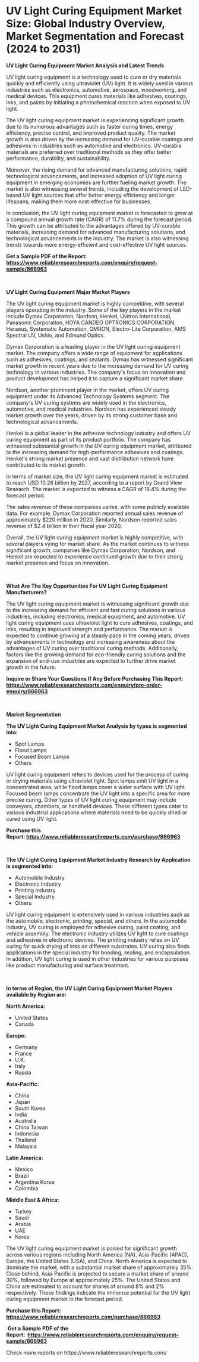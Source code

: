 <p><h1>UV Light Curing Equipment Market Size: Global Industry Overview, Market Segmentation and Forecast (2024 to 2031)</h1></p><p><strong>UV Light Curing Equipment Market Analysis and Latest Trends</strong></p>
<p><p>UV light curing equipment is a technology used to cure or dry materials quickly and efficiently using ultraviolet (UV) light. It is widely used in various industries such as electronics, automotive, aerospace, woodworking, and medical devices. This equipment cures materials like adhesives, coatings, inks, and paints by initiating a photochemical reaction when exposed to UV light.</p><p>The UV light curing equipment market is experiencing significant growth due to its numerous advantages such as faster curing times, energy efficiency, precise control, and improved product quality. The market growth is also driven by the increasing demand for UV-curable coatings and adhesives in industries such as automotive and electronics. UV-curable materials are preferred over traditional methods as they offer better performance, durability, and sustainability.</p><p>Moreover, the rising demand for advanced manufacturing solutions, rapid technological advancements, and increased adoption of UV light curing equipment in emerging economies are further fueling market growth. The market is also witnessing several trends, including the development of LED-based UV light sources that offer better energy efficiency and longer lifespans, making them more cost-effective for businesses.</p><p>In conclusion, the UV light curing equipment market is forecasted to grow at a compound annual growth rate (CAGR) of 11.7% during the forecast period. This growth can be attributed to the advantages offered by UV-curable materials, increasing demand for advanced manufacturing solutions, and technological advancements in the industry. The market is also witnessing trends towards more energy-efficient and cost-effective UV light sources.</p></p>
<p><strong>Get a Sample PDF of the Report:&nbsp; <a href="https://www.reliableresearchreports.com/enquiry/request-sample/866963">https://www.reliableresearchreports.com/enquiry/request-sample/866963</a></strong></p>
<p>&nbsp;</p>
<p><strong>UV Light Curing Equipment Major Market Players</strong></p>
<p><p>The UV light curing equipment market is highly competitive, with several players operating in the industry. Some of the key players in the market include Dymax Corporation, Nordson, Henkel, Uvitron International, Panasonic Corporation, HOYA CANDEO OPTRONICS CORPORATION, Heraeus, Systematic Automation, OMRON, Electro-Lite Corporation, AMS Spectral UV, Ushio, and Edmund Optics.</p><p>Dymax Corporation is a leading player in the UV light curing equipment market. The company offers a wide range of equipment for applications such as adhesives, coatings, and sealants. Dymax has witnessed significant market growth in recent years due to the increasing demand for UV curing technology in various industries. The company's focus on innovation and product development has helped it to capture a significant market share.</p><p>Nordson, another prominent player in the market, offers UV curing equipment under its Advanced Technology Systems segment. The company's UV curing systems are widely used in the electronics, automotive, and medical industries. Nordson has experienced steady market growth over the years, driven by its strong customer base and technological advancements.</p><p>Henkel is a global leader in the adhesive technology industry and offers UV curing equipment as part of its product portfolio. The company has witnessed substantial growth in the UV curing equipment market, attributed to the increasing demand for high-performance adhesives and coatings. Henkel's strong market presence and vast distribution network have contributed to its market growth.</p><p>In terms of market size, the UV light curing equipment market is estimated to reach USD 10.26 billion by 2027, according to a report by Grand View Research. The market is expected to witness a CAGR of 16.4% during the forecast period.</p><p>The sales revenue of these companies varies, with some publicly available data. For example, Dymax Corporation reported annual sales revenue of approximately $220 million in 2020. Similarly, Nordson reported sales revenue of $2.4 billion in their fiscal year 2020.</p><p>Overall, the UV light curing equipment market is highly competitive, with several players vying for market share. As the market continues to witness significant growth, companies like Dymax Corporation, Nordson, and Henkel are expected to experience continued growth due to their strong market presence and focus on innovation.</p></p>
<p>&nbsp;</p>
<p><strong>What Are The Key Opportunities For UV Light Curing Equipment Manufacturers?</strong></p>
<p><p>The UV light curing equipment market is witnessing significant growth due to the increasing demand for efficient and fast curing solutions in various industries, including electronics, medical equipment, and automotive. UV light curing equipment uses ultraviolet light to cure adhesives, coatings, and inks, resulting in improved strength and performance. The market is expected to continue growing at a steady pace in the coming years, driven by advancements in technology and increasing awareness about the advantages of UV curing over traditional curing methods. Additionally, factors like the growing demand for eco-friendly curing solutions and the expansion of end-use industries are expected to further drive market growth in the future.</p></p>
<p><strong>Inquire or Share Your Questions If Any Before Purchasing This Report: <a href="https://www.reliableresearchreports.com/enquiry/pre-order-enquiry/866963">https://www.reliableresearchreports.com/enquiry/pre-order-enquiry/866963</a></strong></p>
<p>&nbsp;</p>
<p><strong>Market Segmentation</strong></p>
<p><strong>The UV Light Curing Equipment Market Analysis by types is segmented into:</strong></p>
<p><ul><li>Spot Lamps</li><li>Flood Lamps</li><li>Focused Beam Lamps</li><li>Others</li></ul></p>
<p><p>UV light curing equipment refers to devices used for the process of curing or drying materials using ultraviolet light. Spot lamps emit UV light in a concentrated area, while flood lamps cover a wider surface with UV light. Focused beam lamps concentrate the UV light into a specific area for more precise curing. Other types of UV light curing equipment may include conveyors, chambers, or handheld devices. These different types cater to various industrial applications where materials need to be quickly dried or cured using UV light.</p></p>
<p><strong>Purchase this Report:&nbsp;<a href="https://www.reliableresearchreports.com/purchase/866963">https://www.reliableresearchreports.com/purchase/866963</a></strong></p>
<p>&nbsp;</p>
<p><strong>The UV Light Curing Equipment Market Industry Research by Application is segmented into:</strong></p>
<p><ul><li>Automobile Industry</li><li>Electronic Industry</li><li>Printing Industry</li><li>Special Industry</li><li>Others</li></ul></p>
<p><p>UV light curing equipment is extensively used in various industries such as the automobile, electronic, printing, special, and others. In the automobile industry, UV curing is employed for adhesive curing, paint coating, and vehicle assembly. The electronic industry utilizes UV light to cure coatings and adhesives in electronic devices. The printing industry relies on UV curing for quick drying of inks on different substrates. UV curing also finds applications in the special industry for bonding, sealing, and encapsulation. In addition, UV light curing is used in other industries for various purposes like product manufacturing and surface treatment.</p></p>
<p>&nbsp;</p>
<p><strong>In terms of Region, the UV Light Curing Equipment Market Players available by Region are:</strong></p>
<p>
    <p> <strong> North America: </strong>
        <ul>
            <li>United States</li>
            <li>Canada</li>
        </ul>
        </p> 
    <p> <strong> Europe: </strong>
        <ul>
            <li>Germany</li>
            <li>France</li>
            <li>U.K.</li>
            <li>Italy</li>
            <li>Russia</li>
        </ul>
        </p> 
    <p> <strong> Asia-Pacific: </strong>
        <ul>
            <li>China</li>
            <li>Japan</li>
            <li>South Korea</li>
            <li>India</li>
            <li>Australia</li>
            <li>China Taiwan</li>
            <li>Indonesia</li>
            <li>Thailand</li>
            <li>Malaysia</li>
        </ul>
        </p> 
    <p> <strong> Latin America: </strong>
        <ul>
            <li>Mexico</li>
            <li>Brazil</li>
            <li>Argentina Korea</li>
            <li>Colombia</li>
        </ul>
        </p> 
    <p> <strong> Middle East & Africa: </strong>
        <ul>
            <li>Turkey</li>
            <li>Saudi</li>
            <li>Arabia</li>
            <li>UAE</li>
            <li>Korea</li>
        </ul>
    </p>
    </p>
<p><p>The UV light curing equipment market is poised for significant growth across various regions including North America (NA), Asia-Pacific (APAC), Europe, the United States (USA), and China. North America is expected to dominate the market, with a substantial market share of approximately 35%. Close behind, Asia-Pacific is projected to secure a market share of around 30%, followed by Europe at approximately 25%. The United States and China are estimated to account for shares of around 8% and 2% respectively. These findings indicate the immense potential for the UV light curing equipment market in the forecast period.</p></p>
<p><strong>Purchase this Report: <a href="https://www.reliableresearchreports.com/purchase/866963">https://www.reliableresearchreports.com/purchase/866963</a></strong></p>
<p>&nbsp;<strong>Get a Sample PDF of the Report:&nbsp;&nbsp;<a href="https://www.reliableresearchreports.com/enquiry/request-sample/866963">https://www.reliableresearchreports.com/enquiry/request-sample/866963</a></strong></p>
<p><strong></strong></p>
<p>Check more reports on https://www.reliableresearchreports.com/</p>